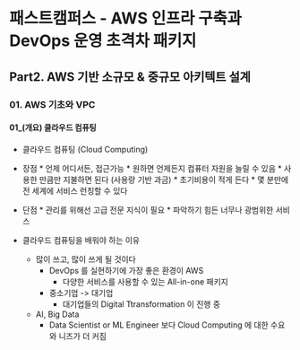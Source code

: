 # 패스트캠퍼스 - AWS 인프라 구축과 DevOps 운영 초격차 패키지

## Part2. AWS 기반 소규모 & 중규모 아키텍트 설계

### 01. AWS 기초와 VPC

#### 01_(개요) 클라우드 컴퓨팅



*  클라우드 컴퓨팅 (Cloud Computing)
  *  장점
    *  언제 어디서든, 접근가능
    *  원하면 언제든지 컴퓨터 자원을 늘릴 수 있음
    *  사용한 만큼만 지불하면 된다 (사용량 기반 과금)
    *  초기비용이 적게 든다
    *  몇 분만에 전 세계에 서비스 런칭할 수 있다
  
  *  단점
    *  관리를 위해선 고급 전문 지식이 필요
    *  파악하기 힘든 너무나 광범위한 서비스
  





* 클라우드 컴퓨팅을 배워야 하는 이유
  * 많이 쓰고, 많이 쓰게 될 것이다
    * DevOps 를 실현하기에 가장 좋은 환경이 AWS
      * 다양한 서비스를 사용할 수 있는 All-in-one 패키지
    * 중소기업 -> 대기업
      * 대기업들의 Digital Ttransformation 이 진행 중
  * AI, Big Data
    * Data Scientist or ML Engineer 보다 Cloud Computing 에 대한 수요와 니즈가 더 커짐

